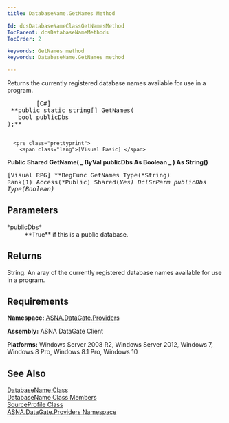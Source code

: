 ```yaml
---
title: DatabaseName.GetNames Method

Id: dcsDatabaseNameClassGetNamesMethod
TocParent: dcsDatabaseNameMethods
TocOrder: 2

keywords: GetNames method
keywords: DatabaseName.GetNames method

---
```


Returns the currently registered database names available for use in a program.
<pre class="prettyprint">
        <span class="lang">[C#]</span>
 **public static string[] GetNames(<br />   bool publicDbs<br />);** 
      </pre>
      <pre class="prettyprint">
        <span class="lang">[Visual Basic] </span>
 **Public Shared GetName( _
   ByVal publicDbs As Boolean _
 ) As String()** 
      </pre>
      <pre class="prettyprint">
        <span class="lang">[Visual RPG]</span>
 **BegFunc GetNames Type(*String) Rank(1) Access(*Public) Shared(*Yes)
   DclSrParm publicDbs Type(*Boolean)** 
      </pre>

## Parameters

<dl>
        <dt>
 *publicDbs* 
        </dt>
        <dd>
 **True**  if this is a public database.
					</dd>
</dl>

## Returns

String. An aray of the currently registered database names available for use in a program.
## Requirements

**Namespace:** [ ASNA.DataGate.Providers](datagate-providers-namespace.html) 

**Assembly:** ASNA DataGate Client

**Platforms:** Windows Server 2008 R2, Windows Server 2012, Windows 7, Windows 8 Pro, Windows 8.1 Pro, Windows 10
## See Also


[DatabaseName Class](database-name-class.html)
      <br />
[DatabaseName Class Members](database-name-members.html)
      <br />
[SourceProfile Class](source-profile-class.html)
      <br />
[ASNA.DataGate.Providers Namespace](datagate-providers-namespace.html)

